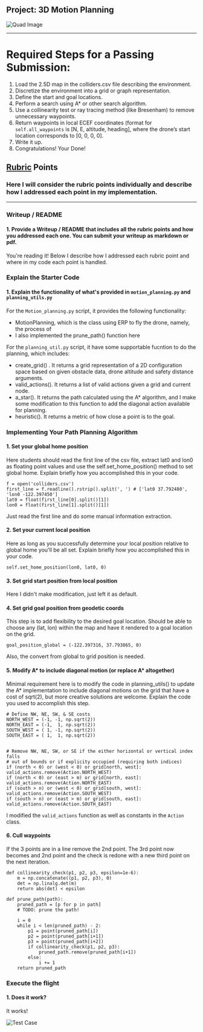 ## Project: 3D Motion Planning
![Quad Image](./misc/enroute.png)

---


# Required Steps for a Passing Submission:
1. Load the 2.5D map in the colliders.csv file describing the environment.
2. Discretize the environment into a grid or graph representation.
3. Define the start and goal locations.
4. Perform a search using A* or other search algorithm.
5. Use a collinearity test or ray tracing method (like Bresenham) to remove unnecessary waypoints.
6. Return waypoints in local ECEF coordinates (format for `self.all_waypoints` is [N, E, altitude, heading], where the drone’s start location corresponds to [0, 0, 0, 0].
7. Write it up.
8. Congratulations!  Your Done!

## [Rubric](https://review.udacity.com/#!/rubrics/1534/view) Points
### Here I will consider the rubric points individually and describe how I addressed each point in my implementation.  

---
### Writeup / README

#### 1. Provide a Writeup / README that includes all the rubric points and how you addressed each one.  You can submit your writeup as markdown or pdf.  

You're reading it! Below I describe how I addressed each rubric point and where in my code each point is handled.

### Explain the Starter Code

#### 1. Explain the functionality of what's provided in `motion_planning.py` and `planning_utils.py`

For the `Motion_planning.py` script, it provides the following functionality:     

* MotionPlanning, which is the class using ERP to fly the drone, namely, the process of 
* I also implemented the prune_path() function here

For the `planning_util.py` script, it have some supportable fucntion to do the planning, which includes:

* create_grid() . It returns a grid representation of a 2D configuration space  based on given obstacle data, drone altitude and safety distance   arguments.
* valid_actions(). It returns a list of valid actions given a grid and current node.
* a_star(). It returns the path calculated using the A* algorithm, and I make some modification to this function to add the diagonal action available for planning.
* heuristic(). It returns a metric of how close a point is to the goal.

### Implementing Your Path Planning Algorithm

#### 1. Set your global home position
Here students should read the first line of the csv file, extract lat0 and lon0 as floating point values and use the self.set_home_position() method to set global home. Explain briefly how you accomplished this in your code.
```
f = open('colliders.csv')
first_line = f.readline().rstrip().split(', ') # ['lat0 37.792480', 'lon0 -122.397450']
lat0 = float(first_line[0].split()[1])
lon0 = float(first_line[1].split()[1])
```
Just read the first line and do some manual information extraction.

#### 2. Set your current local position
Here as long as you successfully determine your local position relative to global home you'll be all set. Explain briefly how you accomplished this in your code.

```
self.set_home_position(lon0, lat0, 0)
```

#### 3. Set grid start position from local position
Here I didn't make modification, just left it as default.

#### 4. Set grid goal position from geodetic coords
This step is to add flexibility to the desired goal location. Should be able to choose any (lat, lon) within the map and have it rendered to a goal location on the grid.

```
goal_position_global = (-122.397316, 37.793865, 0)
```
Also, the convert from global to grid position is needed.
#### 5. Modify A* to include diagonal motion (or replace A* altogether)
Minimal requirement here is to modify the code in planning_utils() to update the A* implementation to include diagonal motions on the grid that have a cost of sqrt(2), but more creative solutions are welcome. Explain the code you used to accomplish this step.

```
# Define NW, NE, SW, & SE costs
NORTH_WEST = (-1, -1, np.sqrt(2))
NORTH_EAST = (-1,  1, np.sqrt(2))
SOUTH_WEST = ( 1, -1, np.sqrt(2))
SOUTH_EAST = ( 1,  1, np.sqrt(2))


# Remove NW, NE, SW, or SE if the either horizontal or vertical index falls
# out of bounds or if explicity occupied (requiring both indices)
if (north < 0) or (west < 0) or grid[north, west]:
valid_actions.remove(Action.NORTH_WEST)
if (north < 0) or (east > m) or grid[north, east]:
valid_actions.remove(Action.NORTH_EAST)
if (south > n) or (west < 0) or grid[south, west]:
valid_actions.remove(Action.SOUTH_WEST)
if (south > n) or (east > m) or grid[south, east]:
valid_actions.remove(Action.SOUTH_EAST)
```

I modified the `valid_actions` function as well as constants in the `Action` class.


#### 6. Cull waypoints 
If the 3 points are in a line remove the 2nd point. The 3rd point now becomes and 2nd point and the check is redone with a new third point on the next iteration.
```
def collinearity_check(p1, p2, p3, epsilon=1e-6):
    m = np.concatenate((p1, p2, p3), 0)
    det = np.linalg.det(m)
    return abs(det) < epsilon

def prune_path(path):
    pruned_path = [p for p in path]
    # TODO: prune the path!

    i = 0
    while i < len(pruned_path) - 2:
        p1 = point(pruned_path[i])
        p2 = point(pruned_path[i+1])
        p3 = point(pruned_path[i+2])
        if collinearity_check(p1, p2, p3):
            pruned_path.remove(pruned_path[i+1])
        else:
            i += 1
    return pruned_path
```

### Execute the flight
#### 1. Does it work?
It works!

![Test Case](./misc/fcnd-project2-motion-planning.gif)


	

